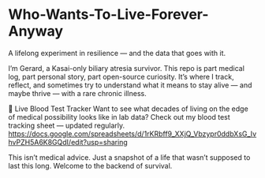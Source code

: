 # Who-Wants-To-Live-Forever-Anyway
A lifelong experiment in resilience — and the data that goes with it.

I’m Gerard, a Kasai-only biliary atresia survivor.
This repo is part medical log, part personal story, part open-source curiosity.
It’s where I track, reflect, and sometimes try to understand what it means to stay alive — and maybe thrive — with a rare chronic illness.

🧪 Live Blood Test Tracker
Want to see what decades of living on the edge of medical possibility looks like in lab data?
Check out my blood test tracking sheet — updated regularly.
https://docs.google.com/spreadsheets/d/1rKRbff9_XXjQ_Vbzypr0ddbXsG_IvhvPZH5A6K8GQdI/edit?usp=sharing

This isn’t medical advice. Just a snapshot of a life that wasn’t supposed to last this long.
Welcome to the backend of survival.
